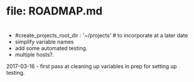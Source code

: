 # file: ROADMAP.md
#
#

* #create_projects_root_dir       : '~/projects' # to incorporate at a later date
* simplify variable names
* add some automated testing.
* multiple hosts?.

2017-03-16 - first pass at cleaning up variables in prep for setting up testing.  

